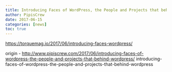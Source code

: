 ```yaml
---
title: Introducing Faces of WordPress, the People and Projects that behind WordPress
author: PipisCrew
date: 2017-06-15
categories: [news]
toc: true
---
```


https://torquemag.io/2017/06/introducing-faces-wordpress/

origin - http://www.pipiscrew.com/2017/06/introducing-faces-of-wordpress-the-people-and-projects-that-behind-wordpress/ introducing-faces-of-wordpress-the-people-and-projects-that-behind-wordpress